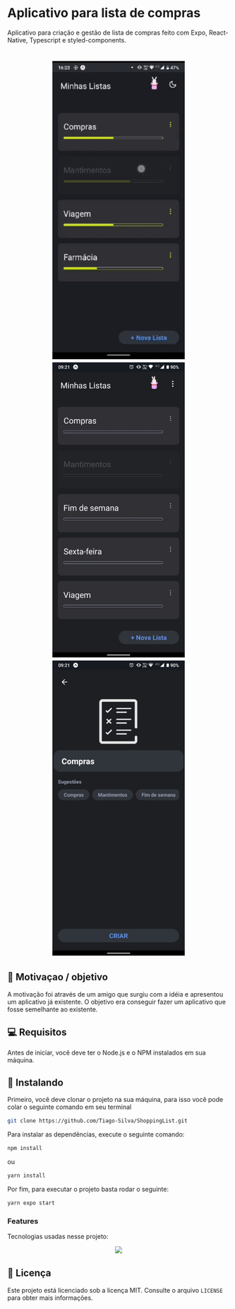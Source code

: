 # Aplicativo para lista de compras
Aplicativo para criação e gestão de lista de compras feito com Expo, React-Native, Typescript e styled-components.

<h1 align="center">
    <img src="./assets/telaTheme.gif" width="300"/>
    <img src="./assets/tela01.jpeg" width="300"/>
    <img src="./assets/tela02.jpeg" width="300"/>
</h1>

## 🚀 Motivaçao / objetivo

A motivação foi através de um amigo que surgiu com a idéia e apresentou um aplicativo já existente. O objetivo era conseguir fazer um aplicativo que fosse semelhante ao existente.

## 💻 Requisitos

Antes de iniciar, você deve ter o Node.js e o NPM instalados em sua máquina.

## 🚀 Instalando

Primeiro, você deve clonar o projeto na sua máquina, para isso você
pode colar o seguinte comando em seu terminal

```bash
git clone https://github.com/Tiago-Silva/ShoppingList.git
```
Para instalar as dependências, execute o seguinte comando:

```bash
npm install
```
ou

```bash
yarn install
```

Por fim, para executar o projeto basta rodar o seguinte:

```bash
yarn expo start
```

### Features

Tecnologias usadas nesse projeto:

<!-- Ícones de tecnologias. Você pode encontrar esses ícones em sites como https://simpleicons.org/ -->
<p align="center">
  <a href="https://skillicons.dev">
    <img src="https://skillicons.dev/icons?i=react,styledcomponents,git,github,linux,androidstudio,css,html,javascript,yarn" />
  </a>
</p>


## 📝 Licença

Este projeto está licenciado sob a licença MIT. Consulte o arquivo `LICENSE` para obter mais informações.
